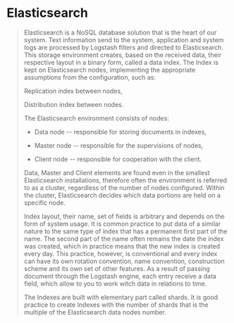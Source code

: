 Elasticsearch
=============

> Elasticsearch is a NoSQL database solution that is the heart of our
> system. Text information send to the system, application and system
> logs are processed by Logstash filters and directed to Elasticsearch.
> This storage environment creates, based on the received data, their
> respective layout in a binary form, called a data index. The Index is
> kept on Elasticsearch nodes, implementing the appropriate assumptions
> from the configuration, such as:
>
> Replication index between nodes,
>
> Distribution index between nodes.
>
> The Elasticsearch environment consists of nodes:
>
> -   Data node -- responsible for storing documents in indexes,
>
> -   Master node -- responsible for the supervisions of nodes,
>
> -   Client node -- responsible for cooperation with the client.
>
> Data, Master and Client elements are found even in the smallest
> Elasticsearch installations, therefore often the environment is
> referred to as a cluster, regardless of the number of nodes
> configured. Within the cluster, Elasticsearch decides which data
> portions are held on a specific node.
>
> Index layout, their name, set of fields is arbitrary and depends on
> the form of system usage. It is common practice to put data of a
> similar nature to the same type of index that has a permanent first
> part of the name. The second part of the name often remains the date
> the index was created, which in practice means that the new index is
> created every day. This practice, however, is conventional and every
> index can have its own rotation convention, name convention,
> construction scheme and its own set of other features. As a result of
> passing document through the Logstash engine, each entry receive a
> data field, which allow to you to work witch data in relations to
> time.
>
> The Indexes are built with elementary part called shards. It is good
> practice to create Indexes with the number of shards that is the
> multiple of the Elasticsearch data nodes number.
>

